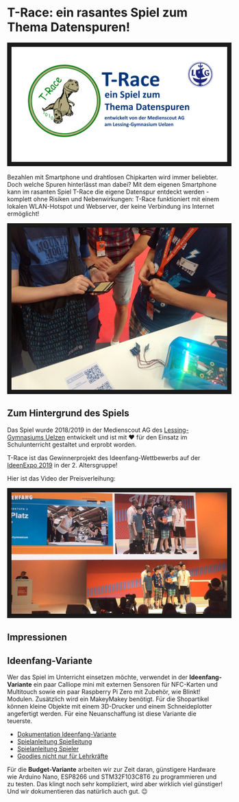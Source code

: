 # T-Race: ein rasantes Spiel zum Thema Datenspuren!

<img src="docs/t-race_github.png" alt="IdeenExpo 2019 Preisverleihung" width="800" border="10" />

Bezahlen mit Smartphone und drahtlosen Chipkarten wird immer beliebter. Doch welche Spuren hinterlässt man dabei? 
Mit dem eigenen Smartphone kann im rasanten Spiel T-Race die eigene Datenspur entdeckt werden - komplett ohne Risiken 
und Nebenwirkungen: T-Race funktioniert mit einem lokalen WLAN-Hotspot und Webserver, der keine Verbindung ins Internet 
ermöglicht!

<img src="docs/fotos/Spielszene.jpg" alt="T-Race Spielszene" width="800" border="10" />

## Zum Hintergrund des Spiels
Das Spiel wurde 2018/2019 in der Medienscout AG des [Lessing-Gymnasiums Uelzen](https://www.leg-uelzen.de) entwickelt und ist mit &#x2764; für den Einsatz im Schulunterricht gestaltet und erprobt worden. 

T-Race ist das Gewinnerprojekt des Ideenfang-Wettbewerbs auf der [IdeenExpo 2019](https://www.ideenexpo.de) in der 2. Altersgruppe! 

Hier ist das Video der Preisverleihung: 

<a href="http://www.youtube.com/watch?feature=player_embedded&v=iMUnrel8Pag
" target="_blank"><img src="docs/fotos/Preisverleihung.jpg" 
alt="IdeenExpo 2019 Preisverleihung" width="800" border="10" /></a>

## Impressionen


## Ideenfang-Variante
Wer das Spiel im Unterricht einsetzen möchte, verwendet in der **Ideenfang-Variante** ein paar Calliope mini mit externen Sensoren für NFC-Karten und Multitouch sowie ein paar Raspberry Pi Zero mit Zubehör, wie Blinkt! Modulen. Zusätzlich wird ein MakeyMakey benötigt. Für die Shopartikel können kleine Objekte mit einem 3D-Drucker und einem Schneideplotter angefertigt werden. Für eine Neuanschaffung ist diese Variante die teuerste.

- [Dokumentation Ideenfang-Variante](docs/ideenfang_variante.md)
- [Spielanleitung Spielleitung](docs/spielleitung.md)
- [Spielanleitung Spieler](docs/spielanleitung.md)
- [Goodies nicht nur für Lehrkräfte](docs/goodies.md)

Für die **Budget-Variante** arbeiten wir zur Zeit daran, günstigere Hardware wie Arduino Nano, ESP8266 und STM32F103C8T6 zu programmieren und zu testen. Das klingt noch sehr kompliziert, wird aber wirklich viel günstiger! Und wir dokumentieren das natürlich auch gut. 😉

